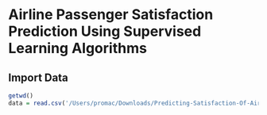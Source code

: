 # Airline Passenger Satisfaction Prediction Using Supervised Learning Algorithms

## Import Data

```R
getwd()
data = read.csv('/Users/promac/Downloads/Predicting-Satisfaction-Of-Airline-Customers-master/airlinedata.csv')
